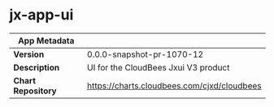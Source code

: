 # jx-app-ui

|App Metadata||
|---|---|
| **Version** | 0.0.0-snapshot-pr-1070-12 |
| **Description** | UI for the CloudBees Jxui V3 product |
| **Chart Repository** | https://charts.cloudbees.com/cjxd/cloudbees |
